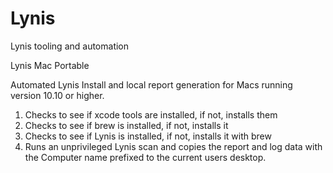 # Lynis
Lynis tooling and automation

Lynis Mac Portable

Automated Lynis Install and local report generation for Macs running version 10.10 or higher.

1. Checks to see if xcode tools are installed, if not, installs them
2. Checks to see if brew is installed, if not, installs it
3. Checks to see if Lynis is installed, if not, installs it with brew
4. Runs an unprivileged Lynis scan and copies the report and log data with the Computer name prefixed to the current users desktop.
